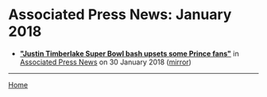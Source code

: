 # Associated Press News: January 2018

 - [**"Justin Timberlake Super Bowl bash upsets some Prince fans"**](https://www.apnews.com/06f3c57285d142b4968a920090c3afe8) in [Associated Press News](https://www.apnews.com/) on 30 January 2018 ([mirror](https://web.archive.org/web/*/https://www.apnews.com/06f3c57285d142b4968a920090c3afe8))

----

[Home](./)
